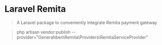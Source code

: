 # Laravel Remita

> A Laravel package to conveniently integrate Remita payment gateway

> php artisan vendor:publish --provider="Generahben\Remita\Providers\RemitaServiceProvider"